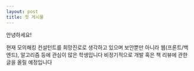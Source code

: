 ```yaml
---
layout: post
title: 첫 게시물
---
```


안녕하세요!

현재 모의해킹 컨설턴트를 희망진로로 생각하고 있으며
보안뿐만 아니라 웹(프론트/백엔드), 알고리즘 등에 관심이 많은 학생입니다
비정기적으로 개발 혹은 책 리뷰에 관한 글을 올릴 예정입니다
